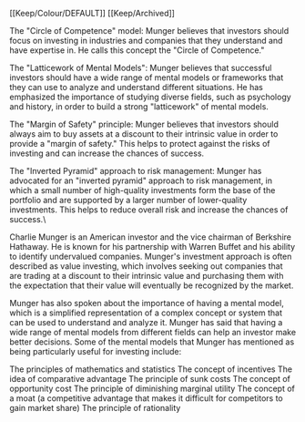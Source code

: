 [[Keep/Colour/DEFAULT]] [[Keep/Archived]] 

The "Circle of Competence" model: Munger believes that investors should focus on investing in industries and companies that they understand and have expertise in. He calls this concept the "Circle of Competence."

The "Latticework of Mental Models": Munger believes that successful investors should have a wide range of mental models or frameworks that they can use to analyze and understand different situations. He has emphasized the importance of studying diverse fields, such as psychology and history, in order to build a strong "latticework" of mental models.

The "Margin of Safety" principle: Munger believes that investors should always aim to buy assets at a discount to their intrinsic value in order to provide a "margin of safety." This helps to protect against the risks of investing and can increase the chances of success.

The "Inverted Pyramid" approach to risk management: Munger has advocated for an "inverted pyramid" approach to risk management, in which a small number of high-quality investments form the base of the portfolio and are supported by a larger number of lower-quality investments. This helps to reduce overall risk and increase the chances of success.\



Charlie Munger is an American investor and the vice chairman of Berkshire Hathaway. He is known for his partnership with Warren Buffet and his ability to identify undervalued companies. Munger's investment approach is often described as value investing, which involves seeking out companies that are trading at a discount to their intrinsic value and purchasing them with the expectation that their value will eventually be recognized by the market.

Munger has also spoken about the importance of having a mental model, which is a simplified representation of a complex concept or system that can be used to understand and analyze it. Munger has said that having a wide range of mental models from different fields can help an investor make better decisions. Some of the mental models that Munger has mentioned as being particularly useful for investing include:

The principles of mathematics and statistics
The concept of incentives
The idea of comparative advantage
The principle of sunk costs
The concept of opportunity cost
The principle of diminishing marginal utility
The concept of a moat (a competitive advantage that makes it difficult for competitors to gain market share)
The principle of rationality
